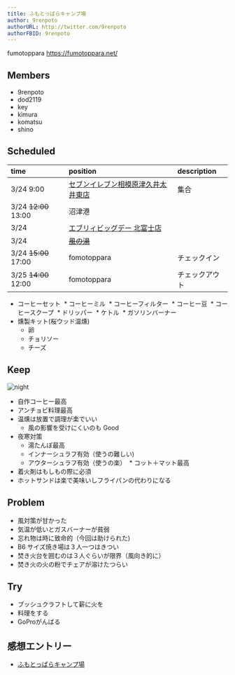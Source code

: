 ```yaml
---
title: ふもとっぱらキャンプ場
author: 9renpoto
authorURL: http://twitter.com/9renpoto
authorFBID: 9renpoto
---
```


fumotoppara <https://fumotoppara.net/>

## Members

* 9renpoto
* dod2119
* key
* kimura
* komatsu
* shino

## Scheduled

| time                 | position                                                               | description    |
| :------------------- | :--------------------------------------------------------------------- | :------------- |
| 3/24 9:00            | [セブンイレブン相模原津久井太井東店](https://goo.gl/maps/hRhrMjXa6BN2) | 集合           |
| 3/24 ~~12:00~~ 13:00 | 沼津港                                                                 |                |
| 3/24                 | [エブリィビッグデー 北富士店](https://goo.gl/maps/cCzFpJc5cfC2)        |                |
| 3/24                 | ~~[風の湯](https://www.kazenoyu.net/)~~                                |                |
| 3/24 ~~15:00~~ 17:00 | fomotoppara                                                            | チェックイン   |
| 3/25 ~~14:00~~ 12:00 | fomotoppara                                                            | チェックアウト |

* コーヒーセット
   * コーヒーミル
   * コーヒーフィルター
   * コーヒー豆
   * コーヒースクープ
   * ドリッパー
   * ケトル
   * ガソリンバーナー
* 燻製キット(桜ウッド温燻)
  * 卵
  * チョリソー
  * チーズ

## Keep

![night](img/fomotoppara01.jpg)

* 自作コーヒー最高
* アンチョビ料理最高
* 温燻は放置で調理が楽でいい
  * 風の影響を受けにくいのも Good
* 夜寒対策
  * 湯たんぽ最高
  * インナーシュラフ有効（使うの難しい)
  * アウターシュラフ有効（使うの楽）
  * コット＋マット最高
* 着火剤はもしもの際に必須
* ホットサンドは楽で美味いしフライパンの代わりになる

## Problem

* 風対策が甘かった
* 気温が低いとガスバーナーが貧弱
* 忘れ物は時に致命的（今回は助けられた)
* B6 サイズ焼き場は３人一つはきつい
* 焚き火台を囲むのは３人ぐらいが限界（風向き的に）
* 焚き火の火の粉でチェアが溶けたつらい

## Try

* ブッシュクラフトして薪に火を
* 料理をする
* GoProがんばる

## 感想エントリー

* [ふもとっぱらキャンプ場](https://9renpoto.github.io/entry/2018/03/25/fumotoppara/)
